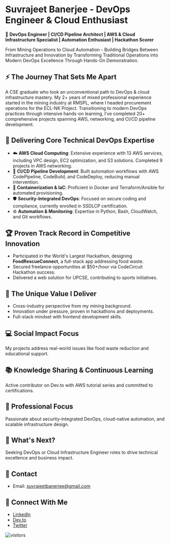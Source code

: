 <!-- ## Hi there 👋 -->

# Suvrajeet Banerjee - DevOps Engineer & Cloud Enthusiast

🚀 **DevOps Engineer | CI/CD Pipeline Architect | AWS & Cloud Infrastructure Specialist | Automation Enthusiast | Hackathon Scorer**

From Mining Operations to Cloud Automation - Building Bridges Between Infrastructure and Innovation by Transforming Traditional Operations into Modern DevOps Excellence Through Hands-On Demonstration.

## ⚡ The Journey That Sets Me Apart
A CSE graduate who took an unconventional path to DevOps & cloud infrastructure mastery. My 2+ years of mixed professional experience started in the mining industry at RMSPL, where I headed procurement operations for the ECL-NK Project. Transitioning to modern DevOps practices through intensive hands-on learning, I’ve completed 20+ comprehensive projects spanning AWS, networking, and CI/CD pipeline development.

## 🔧 Delivering Core Technical DevOps Expertise
- ☁️ **AWS Cloud Computing**: Extensive experience with 13 AWS services, including VPC design, EC2 optimization, and S3 solutions. Completed 9 projects in AWS networking.
- 🔄 **CI/CD Pipeline Development**: Built automation workflows with AWS CodePipeline, CodeBuild, and CodeDeploy, reducing manual intervention.
- 🐳 **Containerization & IaC**: Proficient in Docker and Terraform/Ansible for automated provisioning.
- 🛡️ **Security-Integrated DevOps**: Focused on secure coding and compliance, currently enrolled in SSDLCP certification.
- ⚙️ **Automation & Monitoring**: Expertise in Python, Bash, CloudWatch, and Git workflows.

## 🏆 Proven Track Record in Competitive Innovation
- Participated in the World's Largest Hackathon, designing **FoodRescueConnect**, a full-stack app addressing food waste.
- Secured freelance opportunities at $50+/hour via CodeCircuit Hackathon success.
- Delivered a web solution for UPCSE, contributing to sports initiatives.

## 🎯 The Unique Value I Deliver
- Cross-industry perspective from my mining background.
- Innovation under pressure, proven in hackathons and deployments.
- Full-stack mindset with frontend development skills.

## 💻 Social Impact Focus
My projects address real-world issues like food waste reduction and educational support.

## 📚 Knowledge Sharing & Continuous Learning
Active contributor on Dev.to with AWS tutorial series and committed to certifications.

## 🎯 Professional Focus
Passionate about security-integrated DevOps, cloud-native automation, and scalable infrastructure design.

## 🚀 What's Next?
Seeking DevOps or Cloud Infrastructure Engineer roles to drive technical excellence and business impact.

## 📧 Contact
- Email: suvrajeetbanerjee@gmail.com

## 🔗 Connect With Me

- [LinkedIn](https://www.linkedin.com/in/suvrajeet/)
- [Dev.to](https://x.com/_suvrajeet_)
- [Twitter](https://x.com/_suvrajeet_)

![visitors](https://visitor-badge.laobi.icu/badge?page_id=suvrajeetbanerjee.suvrajeetbanerjee)


<!--
**suvrajeetbanerjee/suvrajeetbanerjee** is a ✨ _special_ ✨ repository because its `README.md` (this file) appears on your GitHub profile.

Here are some ideas to get you started:

- 🔭 I’m currently working on ...
- 🌱 I’m currently learning ...
- 👯 I’m looking to collaborate on ...
- 🤔 I’m looking for help with ...
- 💬 Ask me about ...
- 📫 How to reach me: ...
- 😄 Pronouns: ...
- ⚡ Fun fact: ...
-->
